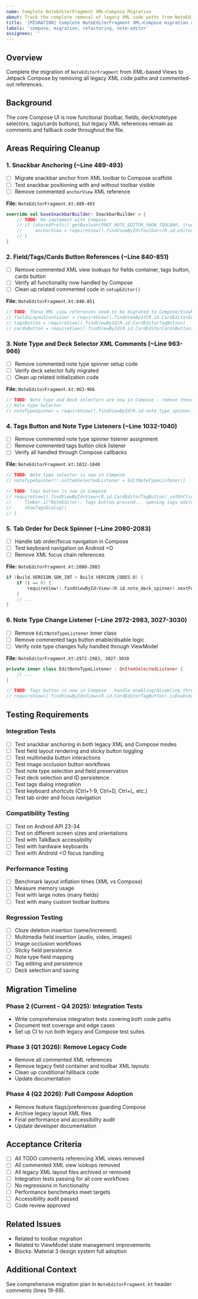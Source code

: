 ```yaml
---
name: Complete NoteEditorFragment XML→Compose Migration
about: Track the complete removal of legacy XML code paths from NoteEditorFragment
title: '[MIGRATION] Complete NoteEditorFragment XML→Compose migration and remove legacy code'
labels: 'compose, migration, refactoring, note-editor'
assignees: ''
---
```


## Overview
Complete the migration of `NoteEditorFragment` from XML-based Views to Jetpack Compose by removing all legacy XML code paths and commented-out references.

## Background
The core Compose UI is now functional (toolbar, fields, deck/notetype selectors, tags/cards buttons), but legacy XML references remain as comments and fallback code throughout the file.

## Areas Requiring Cleanup

### 1. Snackbar Anchoring (~Line 489-493)
- [ ] Migrate snackbar anchor from XML toolbar to Compose scaffold
- [ ] Test snackbar positioning with and without toolbar visible
- [ ] Remove commented `anchorView` XML reference

**File:** `NoteEditorFragment.kt:489-493`
```kotlin
override val baseSnackbarBuilder: SnackbarBuilder = {
    // TODO: Re-implement with Compose
    // if (sharedPrefs().getBoolean(PREF_NOTE_EDITOR_SHOW_TOOLBAR, true)) {
    //     anchorView = requireView().findViewById<Toolbar>(R.id.editor_toolbar)
    // }
}
```

### 2. Field/Tags/Cards Button References (~Line 840-851)
- [ ] Remove commented XML view lookups for fields container, tags button, cards button
- [ ] Verify all functionality now handled by Compose
- [ ] Clean up related commented code in `setupEditor()`

**File:** `NoteEditorFragment.kt:840-851`
```kotlin
// TODO: These XML view references need to be migrated to Compose/ViewModel
// fieldsLayoutContainer = requireView().findViewById(R.id.CardEditorEditFieldsLayout)
// tagsButton = requireView().findViewById(R.id.CardEditorTagButton)
// cardsButton = requireView().findViewById(R.id.CardEditorCardsButton)
```

### 3. Note Type and Deck Selector XML Comments (~Line 963-966)
- [ ] Remove commented note type spinner setup code
- [ ] Verify deck selector fully migrated
- [ ] Clean up related initialization code

**File:** `NoteEditorFragment.kt:963-966`
```kotlin
// TODO: Note type and Deck selectors are now in Compose - remove these XML references
// Note type Selector
// noteTypeSpinner = requireView().findViewById(R.id.note_type_spinner)
```

### 4. Tags Button and Note Type Listeners (~Line 1032-1040)
- [ ] Remove commented note type spinner listener assignment
- [ ] Remove commented tags button click listener
- [ ] Verify all handled through Compose callbacks

**File:** `NoteEditorFragment.kt:1032-1040`
```kotlin
// TODO: Note type selector is now in Compose
// noteTypeSpinner!!.onItemSelectedListener = EditNoteTypeListener()

// TODO: Tags button is now in Compose
// requireView().findViewById<View>(R.id.CardEditorTagButton).setOnClickListener {
//     Timber.i("NoteEditor:: Tags button pressed... opening tags editor")
//     showTagsDialog()
// }
```

### 5. Tab Order for Deck Spinner (~Line 2080-2083)
- [ ] Handle tab order/focus navigation in Compose
- [ ] Test keyboard navigation on Android <O
- [ ] Remove XML focus chain references

**File:** `NoteEditorFragment.kt:2080-2083`
```kotlin
if (Build.VERSION.SDK_INT < Build.VERSION_CODES.O) {
    if (i == 0) {
        requireView().findViewById<View>(R.id.note_deck_spinner).nextFocusForwardId = newEditText.id
    }
    // ...
}
```

### 6. Note Type Change Listener (~Line 2972-2983, 3027-3030)
- [ ] Remove `EditNoteTypeListener` inner class
- [ ] Remove commented tags button enable/disable logic
- [ ] Verify note type changes fully handled through ViewModel

**File:** `NoteEditorFragment.kt:2972-2983, 3027-3030`
```kotlin
private inner class EditNoteTypeListener : OnItemSelectedListener {
    // ...
}

// TODO: Tags button is now in Compose - handle enabling/disabling through ViewModel
// requireView().findViewById<View>(R.id.CardEditorTagButton).isEnabled = false
```

## Testing Requirements

### Integration Tests
- [ ] Test snackbar anchoring in both legacy XML and Compose modes
- [ ] Test field layout rendering and sticky button toggling
- [ ] Test multimedia button interactions
- [ ] Test image occlusion button workflows
- [ ] Test note type selection and field preservation
- [ ] Test deck selection and ID persistence
- [ ] Test tags dialog integration
- [ ] Test keyboard shortcuts (Ctrl+1-9, Ctrl+D, Ctrl+L, etc.)
- [ ] Test tab order and focus navigation

### Compatibility Testing
- [ ] Test on Android API 23-34
- [ ] Test on different screen sizes and orientations
- [ ] Test with TalkBack accessibility
- [ ] Test with hardware keyboards
- [ ] Test with Android <O focus handling

### Performance Testing
- [ ] Benchmark layout inflation times (XML vs Compose)
- [ ] Measure memory usage
- [ ] Test with large notes (many fields)
- [ ] Test with many custom toolbar buttons

### Regression Testing
- [ ] Cloze deletion insertion (same/increment)
- [ ] Multimedia field insertion (audio, video, images)
- [ ] Image occlusion workflows
- [ ] Sticky field persistence
- [ ] Note type field mapping
- [ ] Tag editing and persistence
- [ ] Deck selection and saving

## Migration Timeline

### Phase 2 (Current - Q4 2025): Integration Tests
- Write comprehensive integration tests covering both code paths
- Document test coverage and edge cases
- Set up CI to run both legacy and Compose test suites

### Phase 3 (Q1 2026): Remove Legacy Code
- Remove all commented XML references
- Remove legacy field container and toolbar XML layouts
- Clean up conditional fallback code
- Update documentation

### Phase 4 (Q2 2026): Full Compose Adoption
- Remove feature flags/preferences guarding Compose
- Archive legacy layout XML files
- Final performance and accessibility audit
- Update developer documentation

## Acceptance Criteria
- [ ] All TODO comments referencing XML views removed
- [ ] All commented XML view lookups removed
- [ ] All legacy XML layout files archived or removed
- [ ] Integration tests passing for all core workflows
- [ ] No regressions in functionality
- [ ] Performance benchmarks meet targets
- [ ] Accessibility audit passed
- [ ] Code review approved

## Related Issues
- Related to toolbar migration
- Related to ViewModel state management improvements
- Blocks: Material 3 design system full adoption

## Additional Context
See comprehensive migration plan in `NoteEditorFragment.kt` header comments (lines 19-69).
